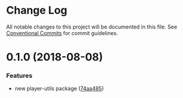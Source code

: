 # Change Log

All notable changes to this project will be documented in this file.
See [Conventional Commits](https://conventionalcommits.org) for commit guidelines.

<a name="0.1.0"></a>
# 0.1.0 (2018-08-08)


### Features

* new player-utils package ([74aa485](https://github.com/pie-framework/pie-lib/commit/74aa485))
